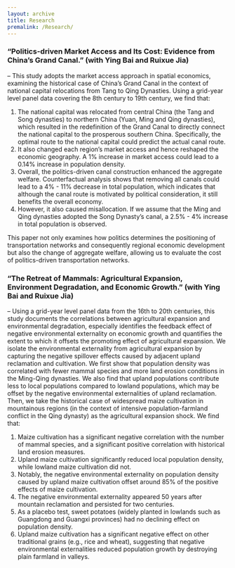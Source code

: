 ```yaml
---
layout: archive
title: Research
premalink: /Research/
---
```


### **“Politics-driven Market Access and Its Cost: Evidence from China’s Grand Canal.”** (with Ying Bai and Ruixue Jia)

– This study adopts the market access approach in spatial economics, examining the historical case of China’s Grand Canal in the context of national capital relocations from Tang to Qing Dynasties. Using a grid-year level panel data covering the 8th century to 19th century, we find that:
1. The national capital was relocated from central China (the Tang and Song dynasties) to northern China (Yuan, Ming and Qing dynasties), which resulted in the redefinition of the Grand Canal to directly connect the national capital to the prosperous southern China. Specifically, the optimal route to the national capital could predict the actual canal route.
2. It also changed each region’s market access and hence reshaped the economic geography. A 1% increase in market access could lead to a 0.14% increase in population density.
3. Overall, the politics-driven canal construction enhanced the aggregate welfare. Counterfactual analysis shows that removing all canals could lead to a 4% - 11% decrease in total population, which indicates that although the canal route is motivated by political consideration, it still benefits the overall economy.
4. However, it also caused misallocation. If we assume that the Ming and Qing dynasties adopted the Song Dynasty’s canal, a 2.5% - 4% increase in total population is observed.

This paper not only examines how politics determines the positioning of transportation networks and consequently regional economic development but also the change of aggregate welfare, allowing us to evaluate the cost of politics-driven transportation networks.


### **“The Retreat of Mammals: Agricultural Expansion, Environment Degradation, and Economic Growth.”** (with Ying Bai and Ruixue Jia)

– Using a grid-year level panel data from the 16th to 20th centuries, this study documents the correlations between agricultural expansion and environmental degradation, especially identifies the feedback effect of negative environmental externality on economic growth and quantifies the extent to which it offsets the promoting effect of agricultural expansion. We isolate the environmental externality from agricultural expansion by capturing the negative spillover effects caused by adjacent upland reclamation and cultivation. We first show that population density was correlated with fewer mammal species and more land erosion conditions in the Ming-Qing dynasties. We also find that upland populations contribute less to local populations compared to lowland populations, which may be offset by the negative environmental externalities of upland reclamation. Then, we take the historical case of widespread maize cultivation in mountainous regions (in the context of intensive population-farmland conflict in the Qing dynasty) as the agricultural expansion shock. We find that:
1. Maize cultivation has a significant negative correlation with the number of mammal species, and a significant positive correlation with historical land erosion measures.
2. Upland maize cultivation significantly reduced local population density, while lowland maize cultivation did not.
3. Notably, the negative environmental externality on population density caused by upland maize cultivation offset around 85% of the positive effects of maize cultivation.
4. The negative environmental externality appeared 50 years after mountain reclamation and persisted for two centuries.
5. As a placebo test, sweet potatoes (widely planted in lowlands such as Guangdong and Guangxi provinces) had no declining effect on population density.
6. Upland maize cultivation has a significant negative effect on other traditional grains (e.g., rice and wheat), suggesting that negative environmental externalities reduced population growth by destroying plain farmland in valleys.

